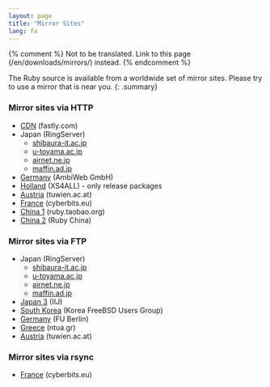 ```yaml
---
layout: page
title: "Mirror Sites"
lang: fa
---
```


{% comment %}
Not to be translated. Link to this page (/en/downloads/mirrors/) instead.
{% endcomment %}

The Ruby source is available from a worldwide set of mirror sites.
Please try to use a mirror that is near you.
{: .summary}

### Mirror sites via HTTP

* [CDN][mirror-https-cdn] (fastly.com)
* Japan (RingServer)
  * [shibaura-it.ac.jp][mirror-http-jp-ring-shibaura-it]
  * [u-toyama.ac.jp][mirror-http-jp-ring-u-toyama]
  * [airnet.ne.jp][mirror-http-jp-ring-airnet]
  * [maffin.ad.jp][mirror-http-jp-ring-maffin]
* [Germany][mirror-http-de] (AmbiWeb GmbH)
* [Holland][mirror-http-nl] (XS4ALL) - only release packages
* [Austria][mirror-http-at] (tuwien.ac.at)
* [France][mirror-http-fr] (cyberbits.eu)
* [China 1][mirror-http-cn1] (ruby.taobao.org)
* [China 2][mirror-http-cn2] (Ruby China)

### Mirror sites via FTP

* Japan (RingServer)
  * [shibaura-it.ac.jp][mirror-ftp-jp-ring-shibaura-it]
  * [u-toyama.ac.jp][mirror-ftp-jp-ring-u-toyama]
  * [airnet.ne.jp][mirror-ftp-jp-ring-airnet]
  * [maffin.ad.jp][mirror-ftp-jp-ring-maffin]
* [Japan 3][mirror-ftp-jp3] (IIJ)
* [South Korea][mirror-ftp-kr] (Korea FreeBSD Users Group)
* [Germany][mirror-ftp-de] (FU Berlin)
* [Greece][mirror-ftp-gr] (ntua.gr)
* [Austria][mirror-ftp-at] (tuwien.ac.at)

### Mirror sites via rsync

* [France][mirror-rsync-fr] (cyberbits.eu)

[mirror-https-cdn]: https://cache.ruby-lang.org/pub/ruby/
[mirror-http-jp-ring-shibaura-it]: http://ring.shibaura-it.ac.jp/archives/lang/ruby/
[mirror-http-jp-ring-u-toyama]: http://ring.u-toyama.ac.jp/archives/lang/ruby/
[mirror-http-jp-ring-airnet]: http://ring.airnet.ne.jp/archives/lang/ruby/
[mirror-http-jp-ring-maffin]: http://ring.maffin.ad.jp/archives/lang/ruby/
[mirror-http-de]: http://dl.ambiweb.de/mirrors/ftp.ruby-lang.org/
[mirror-http-nl]: http://www.xs4all.nl/~hipster/lib/mirror/ruby/
[mirror-http-at]: http://gd.tuwien.ac.at/languages/ruby/
[mirror-http-fr]: https://mirror.cyberbits.eu/ruby/
[mirror-http-cn1]: https://ruby.taobao.org/mirrors/ruby/
[mirror-http-cn2]: https://cache.ruby-china.com/pub/ruby/
[mirror-ftp-jp-ring-shibaura-it]: ftp://ring.shibaura-it.ac.jp/pub/lang/ruby/
[mirror-ftp-jp-ring-u-toyama]: ftp://ring.u-toyama.ac.jp/pub/lang/ruby/
[mirror-ftp-jp-ring-airnet]: ftp://ring.airnet.ne.jp/pub/lang/ruby/
[mirror-ftp-jp-ring-maffin]: ftp://ring.maffin.ad.jp/pub/lang/ruby/
[mirror-ftp-jp3]: ftp://ftp.iij.ad.jp/pub/lang/ruby/
[mirror-ftp-kr]: ftp://ftp.kr.freebsd.org/pub/ruby/
[mirror-ftp-de]: ftp://ftp.fu-berlin.de/unix/languages/ruby/
[mirror-ftp-gr]: ftp://ftp.ntua.gr/pub/lang/ruby/
[mirror-ftp-at]: ftp://gd.tuwien.ac.at/languages/ruby/
[mirror-rsync-fr]: rsync://rsync.cyberbits.eu/ruby/
